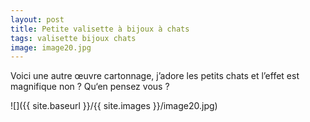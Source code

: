 ```yaml
---
layout: post
title: Petite valisette à bijoux à chats
tags: valisette bijoux chats
image: image20.jpg
---
```

Voici une autre œuvre cartonnage, j’adore les petits chats et l’effet est magnifique non ? Qu‘en pensez vous ?

![]({{ site.baseurl }}/{{ site.images }}/image20.jpg)


